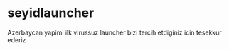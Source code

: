 # seyidlauncher


Azerbaycan yapimi ilk virussuz launcher bizi tercih etdiginiz icin tesekkur ederiz
